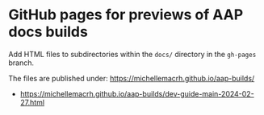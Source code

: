 # GitHub pages for previews of AAP docs builds

Add HTML files to subdirectories within the `docs/` directory in the `gh-pages` branch.

The files are published under: https://michellemacrh.github.io/aap-builds/

* https://michellemacrh.github.io/aap-builds/dev-guide-main-2024-02-27.html
